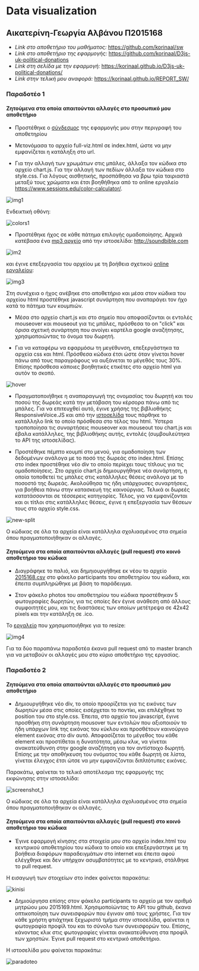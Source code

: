 # Data visualization

## Αικατερίνη-Γεωργία Αλβάνου Π2015168

* *Link στο αποθετήριο του μαθήματος:* https://github.com/korinaal/sw
* *Link στο αποθετήριο της εφαρμογής:* https://github.com/korinaal/D3js-uk-political-donations
* *Link στη σελίδα με την εφαρμογή:* https://korinaal.github.io/D3js-uk-political-donations/
* *Link στην τελική μου αναφορά:* https://korinaal.github.io/REPORT_SW/

### Παραδοτέο 1 

#### Ζητούμενα στα οποία απαιτούνται αλλαγές στο προσωπικό μου αποθετήριο

* Προστέθηκε ο [σύνδεσμος](https://korinaal.github.io/D3js-uk-political-donations) της εφαρμογής μου στην περιγραφή του αποθετηρίου

* Μετονόμασα το αρχείο full-viz.html σε index.html, ώστε να μην εμφανίζεται η κατάληξη στο url.

* Για την αλλαγή των χρωμάτων στις μπάλες, άλλαξα τον κώδικα στο αρχείο chart.js. Για την αλλαγή των πεδίων άλλαξα τον κώδικα στο style.css. Για λόγους αισθητικής, προσπάθησα να βρω τρία ταιριαστά μεταξύ τους χρώματα και έτσι βοηθήθηκα από το online εργαλείο https://www.sessions.edu/color-calculator/.

![img1](https://user-images.githubusercontent.com/22644422/43684080-26da5cf0-98a2-11e8-8484-5f21830194f6.png)


Ενδεικτική οθόνη:

![colors1](https://user-images.githubusercontent.com/22644422/43974195-7946c3fe-9ce2-11e8-840e-d4a3ed4cbe66.png)

* Προστέθηκε ήχος σε κάθε πάτημα επιλογής ομαδοποίησης. Αρχικά κατέβασα ένα [mp3 αρχείο](https://github.com/korinaal/D3js-uk-political-donations/blob/gh-pages/click.mp3) από την ιστοσελίδα: http://soundbible.com

![im2](https://user-images.githubusercontent.com/22644422/43686172-282df904-98ca-11e8-8c85-be488f7de11d.png)

και έγινε επεξεργασία του αρχείου με τη βοήθεια σχετικού [online εργαλείου](https://audiotrimmer.com/):

![img3](https://user-images.githubusercontent.com/22644422/43686173-2d293cf2-98ca-11e8-9306-55c73f294f60.png)

Στη συνέχεια ο ήχος ανέβηκε στο αποθετήριο και μέσα στον κώδικα του αρχείου html προστέθηκε javascript συνάρτηση που αναπαράγει τον ήχο κατά το πάτημα των κουμπιών.

* Mέσα στο αρχείο chart.js και στο σημείο που αποφασίζονται οι εντολές mouseover και mouseout για τις μπάλες, πρόσθεσα το on "click" και όρισα σχετική συνάρτηση που ανοίγει καρτέλα google αναζήτησης, χρησιμοποιώντας το όνομα του δωρητή. 

* Για να καταφέρω να εφαρμόσω τη μεγέθυνση, επεξεργάστηκα τα αρχεία css και html. Πρόσθεσα κώδικα έτσι ώστε όταν γίνεται hover πάνω από τους παραγράφους να αυξάνεται το μέγεθός τους 30%. Επίσης πρόσθεσα κάποιες βοηθητικές ετικέτες στο αρχείο html για αυτόν το σκοπό. 

![hover](https://user-images.githubusercontent.com/22644422/43972846-6e6fb368-9cde-11e8-8825-cfce08d5af53.png)


* Πραγματοποιήθηκε η αναπαραγωγή της ονομασίας του δωρητή και του ποσού της δωρεάς κατά την μετάβαση του κέρσορα πάνω από τις μπάλες.
Για να επιτευχθεί αυτό, έγινε χρήσης της βιβλιοθήκης ResponsiveVoice.JS και από την [ιστοσελίδα](https://responsivevoice.org/) τους πάρθηκε το κατάλληλο link το οποίο πρόσθεσα στο τέλος του html. Ύστερα τροποποίησα τις συναρτήσεις mouseover και mouseout του chart.js και έβαλα κατάλληλες, της βιβλιοθήκης αυτής, εντολές (συμβουλεύτηκα το API της ιστοσελίδας).

* Προστέθηκε πέμπτο κουμπί στο μενού, για ομαδοποίηση των δεδομένων ανάλογα με το ποσό της δωρεάς στο index.html. Επίσης στο index προστέθηκε νέο div το οποίο περίεχει τους τίτλους για τις ομαδοποίησεις. 
Στο αρχείο chart.js δημιουργήθηκε νέα συνάρτηση, η οποία τοποθετεί τις μπάλες στις κατάλληλες θέσεις ανάλογα με το ποσοστό της δωρεάς. Ακολούθησα τις ήδη υπάρχουσες συναρτήσεις, για βοήθεια πάνω στην κατασκευή της καινούργιας. Τελικά οι δωρεές κατατάσσονται σε τέσσερεις κατηγορίες.
Τέλος, για να εμφανίζονται και οι τίτλοι στις κατάλληλες θέσεις, έγινε η επεξεργασία των θέσεων τους στο αρχείο style.css.

![new-split](https://user-images.githubusercontent.com/22644422/43973583-a5197b7c-9ce0-11e8-84af-5b6b932f01dc.png)



 Ο κώδικας σε όλα τα αρχεία είναι κατάλληλα σχολιασμένος στα σημεία όπου πραγματοποιήθηκαν οι αλλαγές.

#### Ζητούμενα στα οποία απαιτούνται αλλαγές (pull request) στο κοινό αποθετήριο του κώδικα

* Διαγράφηκε το παλιό, και δημηιουργήθηκε εκ νέου το αρχείο [2015168.csv](https://github.com/korinaal/D3js-uk-political-donations/blob/master/participants/2015168.csv) στο φάκελο participants του αποθετηρίου του κώδικα, και έπειτα συμπληρώθηκε με βάση το παράδειγμα.

* Στον φάκελο photos του αποθετηρίου του κώδικα προστέθηκαν 5 φωτογραφίες δωρητών, για τις οποίες δεν έγινε ανάθεση από άλλους συμφοιτητές μου, και τις διαστάσεις των οποίων μετέτρεψα σε 42x42 pixels και την κατάληξη σε .ico.

To [εργαλείο](http://resizeimage.net/) που χρησιμοποιήθηκε για το resize: 

![img4](https://user-images.githubusercontent.com/22644422/43687388-f86358a0-98dc-11e8-979b-b9836b7963c1.png)


Για τα δύο παραπάνω παραδοτέα έκανα pull request από το master branch για να μεταβούν οι αλλαγές μου στο κύριο αποθετήριο της εργασίας.



### Παραδοτέο 2

#### Ζητούμενα στα οποία απαιτούνται αλλαγές στο προσωπικό μου αποθετήριο

* Δημιουργήθηκε νέο div, το οποίο προορίζεται για τις εικόνες των δωρητών μέσα στις οποίες εισέρχεται το ποντίκι, και επιλέχθηκε το position του στο style.css. Έπειτα, στο αρχείο του javascript, έγινε προσθήκη στη συνάρτηση mousover των εντολών που αξιοποιούν το ήδη υπάρχων link της εικόνας του κύκλου και προσθέτουν καινούργιο element εικόνας στο div αυτό. Αποφασίζεται το μέγεθος του κάθε element και προστίθεται η δυνατότητα, μέσω κλικ, να γίνεται ανακατεύθυνση στην google αναζήτηση για τον αντίστοιχο δωρητή. Επίσης με την αποθήκευση του ονόματος του κάθε δωρητή σε λίστα, γίνεται έλεγχος έτσι ώτσε να μην εμφανίζονται διπλτότυπες εικόνες.

Παρακάτω, φαίνεται το τελικό αποτέλεσμα της εφαρμογής της εκφώνησης στην ιστοσελίδα:

![screenshot_1](https://user-images.githubusercontent.com/22644422/45120167-072d7400-b166-11e8-9724-c5a10346a45d.png)

Ο κώδικας σε όλα τα αρχεία είναι κατάλληλα σχολιασμένος στα σημεία όπου πραγματοποιήθηκαν οι αλλαγές.

#### Ζητούμενα στα οποία απαιτούνται αλλαγές (pull request) στο κοινό αποθετήριο του κώδικα

* Έγινε εφαρμογή κίνησης στα στοιχεία μου στο αρχείο index.html του κεντρικού αποθετηρίου του κώδικα το οποίο και επεξεργάστηκε με τη βοήθεια διαφόρων παραδειγμάτων στο internet και έπειτα αφού ελέγχθηκε και δεν υπήρχαν ασυμβατότητες με το κεντρικό, στάλθηκε το pull request.

Η εισαγωγή των στοιχείων στο index φαίνεται παρακάτω:

![kinisi](https://user-images.githubusercontent.com/22644422/44996848-f092eb80-afb2-11e8-90d9-f3aebbfd48a5.png)

* Δημιούργησα επίσης στον φάκελο participants το αρχείο με τον αριθμό μητρώου μου 2015169.html.
Χρησιμοποίώντας το ΑΡΙ του github, έκανα οπτικοποίηση των συνεισφορών που έγιναν από τους χρήστες. Για τον κάθε χρήστη φτιάχτηκε ξεχωριστό τμήμα στην ιστοσελίδα, φαίνεται η φωτογραφία προφίλ του και το σύνολο των συνεισφορών του. Επίσης, κάνοντας κλικ στις φωτογραφίες γίνεται ανακατεύθυνση στα προφίλ των χρηστών. Έγινε pull request στο κεντρικό αποθετήριο.

Η ιστοσελίδα μου φαίνεται παρακάτω:

![paradoteo](https://user-images.githubusercontent.com/22644422/44996990-c988e980-afb3-11e8-83f4-9a1e5bb62dbc.png)


